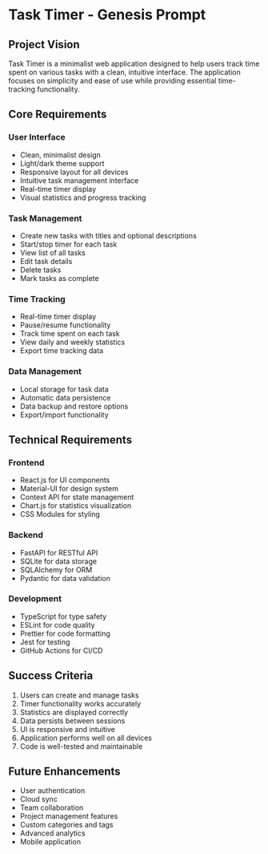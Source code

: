 # Task Timer - Genesis Prompt

## Project Vision
Task Timer is a minimalist web application designed to help users track time spent on various tasks with a clean, intuitive interface. The application focuses on simplicity and ease of use while providing essential time-tracking functionality.

## Core Requirements

### User Interface
- Clean, minimalist design
- Light/dark theme support
- Responsive layout for all devices
- Intuitive task management interface
- Real-time timer display
- Visual statistics and progress tracking

### Task Management
- Create new tasks with titles and optional descriptions
- Start/stop timer for each task
- View list of all tasks
- Edit task details
- Delete tasks
- Mark tasks as complete

### Time Tracking
- Real-time timer display
- Pause/resume functionality
- Track time spent on each task
- View daily and weekly statistics
- Export time tracking data

### Data Management
- Local storage for task data
- Automatic data persistence
- Data backup and restore options
- Export/import functionality

## Technical Requirements

### Frontend
- React.js for UI components
- Material-UI for design system
- Context API for state management
- Chart.js for statistics visualization
- CSS Modules for styling

### Backend
- FastAPI for RESTful API
- SQLite for data storage
- SQLAlchemy for ORM
- Pydantic for data validation

### Development
- TypeScript for type safety
- ESLint for code quality
- Prettier for code formatting
- Jest for testing
- GitHub Actions for CI/CD

## Success Criteria
1. Users can create and manage tasks
2. Timer functionality works accurately
3. Statistics are displayed correctly
4. Data persists between sessions
5. UI is responsive and intuitive
6. Application performs well on all devices
7. Code is well-tested and maintainable

## Future Enhancements
- User authentication
- Cloud sync
- Team collaboration
- Project management features
- Custom categories and tags
- Advanced analytics
- Mobile application 